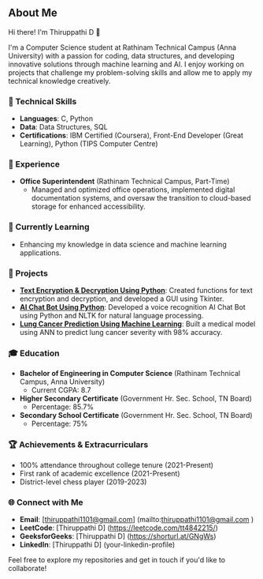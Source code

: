 ## About Me

Hi there! I'm Thiruppathi D 👋

I'm a Computer Science student at Rathinam Technical Campus (Anna University) with a passion for coding, data structures, and developing innovative solutions through machine learning and AI. I enjoy working on projects that challenge my problem-solving skills and allow me to apply my technical knowledge creatively.

### 🔧 Technical Skills
- **Languages**: C, Python
- **Data**: Data Structures, SQL
- **Certifications**: IBM Certified (Coursera), Front-End Developer (Great Learning), Python (TIPS Computer Centre)

### 💼 Experience
- **Office Superintendent** (Rathinam Technical Campus, Part-Time)
  - Managed and optimized office operations, implemented digital documentation systems, and oversaw the transition to cloud-based storage for enhanced accessibility.

### 🌱 Currently Learning
- Enhancing my knowledge in data science and machine learning applications.

### 🚀 Projects
- **[Text Encryption & Decryption Using Python](https://github.com/thiruppathid/ENCRYPT-AND-DECRYPT)**: Created functions for text encryption and decryption, and developed a GUI using Tkinter.
- **[AI Chat Bot Using Python](https://github.com/thiruppathid/THIRUPPATHI)**: Developed a voice recognition AI Chat Bot using Python and NLTK for natural language processing.
- **[Lung Cancer Prediction Using Machine Learning](https://github.com/thiruppathid/LUNG-CANCER-PREDICTION)**: Built a medical model using ANN to predict lung cancer severity with 98% accuracy.

### 🎓 Education
- **Bachelor of Engineering in Computer Science** (Rathinam Technical Campus, Anna University)
  - Current CGPA: 8.7
- **Higher Secondary Certificate** (Government Hr. Sec. School, TN Board)
  - Percentage: 85.7%
- **Secondary School Certificate** (Government Hr. Sec. School, TN Board)
  - Percentage: 75%

### 🏆 Achievements & Extracurriculars
- 100% attendance throughout college tenure (2021-Present)
- First rank of academic excellence (2021-Present)
- District-level chess player (2019-2023)

### 🌐 Connect with Me
- **Email**: [thiruppathi1101@gmail.com] (mailto:thiruppathi1101@gmail.com )
- **LeetCode**: [Thiruppathi D] (https://leetcode.com/tt4842215/)
- **GeeksforGeeks**: [Thiruppathi D] (https://shorturl.at/GNgWs)
- **LinkedIn**: [Thiruppathi D] (your-linkedin-profile)

Feel free to explore my repositories and get in touch if you'd like to collaborate!
